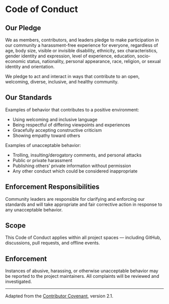 # Code of Conduct

## Our Pledge

We as members, contributors, and leaders pledge to make participation in our community a harassment-free experience for everyone, regardless of age, body size, visible or invisible disability, ethnicity, sex characteristics, gender identity and expression, level of experience, education, socio-economic status, nationality, personal appearance, race, religion, or sexual identity and orientation.

We pledge to act and interact in ways that contribute to an open, welcoming, diverse, inclusive, and healthy community.

## Our Standards

Examples of behavior that contributes to a positive environment:
- Using welcoming and inclusive language
- Being respectful of differing viewpoints and experiences
- Gracefully accepting constructive criticism
- Showing empathy toward others

Examples of unacceptable behavior:
- Trolling, insulting/derogatory comments, and personal attacks
- Public or private harassment
- Publishing others’ private information without permission
- Any other conduct which could be considered inappropriate

## Enforcement Responsibilities

Community leaders are responsible for clarifying and enforcing our standards and will take appropriate and fair corrective action in response to any unacceptable behavior.

## Scope

This Code of Conduct applies within all project spaces — including GitHub, discussions, pull requests, and offline events.

## Enforcement

Instances of abusive, harassing, or otherwise unacceptable behavior may be reported to the project maintainers. All complaints will be reviewed and investigated.

---


Adapted from the [Contributor Covenant](https://www.contributor-covenant.org/), version 2.1.
